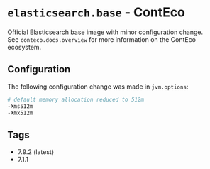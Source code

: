 # `elasticsearch.base` - ContEco

Official Elasticsearch base image with minor configuration change.  
See `conteco.docs.overview` for more information on the ContEco ecosystem.

## Configuration

The following configuration change was made in `jvm.options`:
```bash
# default memory allocation reduced to 512m
-Xms512m
-Xmx512m
```

## Tags

* 7.9.2 (latest)  
* 7.1.1
